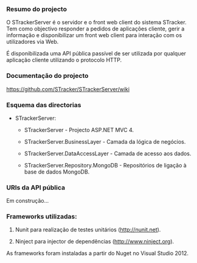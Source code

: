 ### Resumo do projecto

O STrackerServer é o servidor e o front web client do sistema STracker. Tem como
objectivo responder a pedidos de aplicações cliente, gerir a informação e
disponibilizar um front web client para interação com os utilizadores via Web.

É disponibilizada uma API pública passível de ser utilizada por qualquer
aplicação cliente utilizando o protocolo HTTP.



### Documentação do projecto

<https://github.com/STracker/STrackerServer/wiki>



### Esquema das directorias

-   STrackerServer:

    -   STrackerServer - Projecto ASP.NET MVC 4.

    -   STrackerServer.BusinessLayer - Camada da lógica de negócios.

    -   STrackerServer.DataAccessLayer - Camada de acesso aos dados.

    -   STrackerServer.Repository.MongoDB - Repositórios de ligação à base de
        dados MongoDB.



### URIs da API pública

Em construção...



### Frameworks utilizadas:

1.  Nunit para realização de testes unitários (<http://nunit.net>).

2.  Ninject para injector de dependências (<http://www.ninject.org>).

As frameworks foram instaladas a partir do Nuget no Visual Studio 2012.
